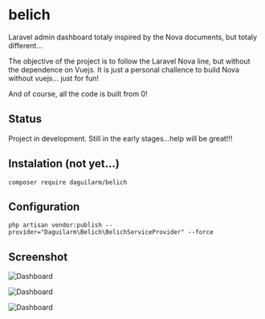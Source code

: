 # belich
Laravel admin dashboard totaly inspired by the Nova documents, but totaly different...

The objective of the project is to follow the Laravel Nova line, but without the dependence on Vuejs. It is just a personal challence to build Nova without vuejs... just for fun! 

And of course, all the code is built from 0!

## Status 

Project in development. Still in the early stages...help will be great!!!

## Instalation (not yet...)

`composer require daguilarm/belich`

## Configuration 

`php artisan vendor:publish --provider="Daguilarm\Belich\BelichServiceProvider" --force`

## Screenshot


![Dashboard](https://raw.githubusercontent.com/daguilarm/belich/master/documents/images/buttons.png)

![Dashboard](https://raw.githubusercontent.com/daguilarm/belich/master/documents/images/buttons-1.png)

![Dashboard](https://raw.githubusercontent.com/daguilarm/belich/master/documents/images/buttons-2.png)
